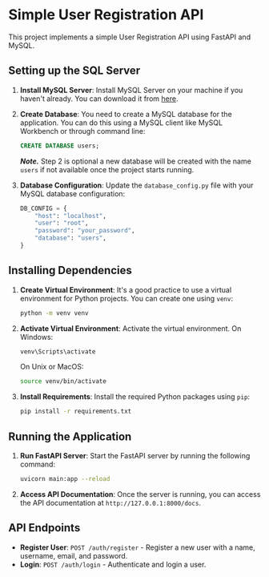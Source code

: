 # Simple User Registration API

This project implements a simple User Registration API using FastAPI and MySQL.

## Setting up the SQL Server

1. **Install MySQL Server**: Install MySQL Server on your machine if you haven't already. You can download it from [here](https://dev.mysql.com/downloads/installer/).

2. **Create Database**: You need to create a MySQL database for the application. You can do this using a MySQL client like MySQL Workbench or through command line:

    ```sql
    CREATE DATABASE users;
    ```
   ***Note.***  Step 2 is optional a new database will be created with the name ```users``` if not available once the project starts running.

3. **Database Configuration**: Update the `database_config.py` file with your MySQL database configuration:

    ```python
    DB_CONFIG = {
        "host": "localhost",
        "user": "root",
        "password": "your_password",
        "database": "users",
    }
    ```

## Installing Dependencies

1. **Create Virtual Environment**: It's a good practice to use a virtual environment for Python projects. You can create one using `venv`:

    ```bash
    python -m venv venv
    ```

2. **Activate Virtual Environment**: Activate the virtual environment. On Windows:

    ```bash
    venv\Scripts\activate
    ```

    On Unix or MacOS:

    ```bash
    source venv/bin/activate
    ```

3. **Install Requirements**: Install the required Python packages using `pip`:

    ```bash
    pip install -r requirements.txt
    ```

## Running the Application

1. **Run FastAPI Server**: Start the FastAPI server by running the following command:

    ```bash
    uvicorn main:app --reload
    ```

2. **Access API Documentation**: Once the server is running, you can access the API documentation at `http://127.0.0.1:8000/docs`.

## API Endpoints

- **Register User**: `POST /auth/register` - Register a new user with a name, username, email, and password.
- **Login**: `POST /auth/login` - Authenticate and login a user.
